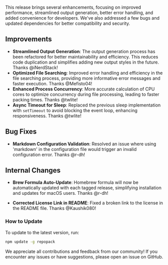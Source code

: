 This release brings several enhancements, focusing on improved performance, streamlined output generation, better error handling, and added convenience for developers.  We've also addressed a few bugs and updated dependencies for better compatibility and security.

## Improvements

* **Streamlined Output Generation**:  The output generation process has been refactored for better maintainability and efficiency. This reduces code duplication and simplifies adding new output styles in the future. Thanks @iNerdStack!
* **Optimized File Searching**: Improved error handling and efficiency in the file searching process, providing more informative error messages and faster execution. Thanks @Mefisto04!
* **Enhanced Process Concurrency**: More accurate calculation of CPU cores to optimize concurrency during file processing, leading to faster packing times. Thanks @twlite!
* **Async Timeout for Sleep**: Replaced the previous sleep implementation with `setTimeout` to avoid blocking the event loop, enhancing responsiveness. Thanks @twlite!

## Bug Fixes

* **Markdown Configuration Validation**: Resolved an issue where using 'markdown' in the configuration file would trigger an invalid configuration error. Thanks @r-dh!

## Internal Changes

* **Brew Formula Auto-Update**: Homebrew formula will now be automatically updated with each tagged release, simplifying installation and updates for macOS users. Thanks @r-dh!

* **Corrected License Link in README**: Fixed a broken link to the license in the README file. Thanks @Kaushik080!

### How to Update

To update to the latest version, run:

```bash
npm update -g repopack
```

We appreciate all contributions and feedback from our community! If you encounter any issues or have suggestions, please open an issue on GitHub.

